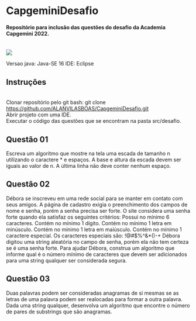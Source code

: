# CapgeminiDesafio
#### Repositório para inclusão das questões do desafio da Academia Capgemini 2022.
<br>

 <img src="https://capgemini.proway.com.br/assets/img/logo-capgemini.png">
 
 
 Versao java: Java-SE 16
 IDE: Eclipse
 
## Instruções
<br>Clonar repositório pelo git bash: git clone https://github.com/ALANVILASBOAS/CapgeminiDesafio.git
<br>Abrir projeto com uma IDE.
<br>Executar o código das questões que se encontram na pasta src/desafio.

## Questão 01

Escreva um algoritmo que mostre na tela uma escada de tamanho n utilizando o caractere * e espaços. A base e altura da escada devem ser iguais ao valor de n. A última linha não deve conter nenhum espaço.


## Questão 02

Débora se inscreveu em uma rede social para se manter em contato com seus amigos. A página de cadastro exigia o preenchimento dos campos de nome e senha, porém a senha precisa ser forte. O site considera uma senha forte quando ela satisfaz os seguintes critérios:
Possui no mínimo 6 caracteres.
Contém no mínimo 1 dígito.
Contém no mínimo 1 letra em minúsculo.
Contém no mínimo 1 letra em maiúsculo.
Contém no mínimo 1 caractere especial. Os caracteres especiais são: !@#$%^&*()-+
Débora digitou uma string aleatória no campo de senha, porém ela não tem certeza se é uma senha forte. Para ajudar Débora, construa um algoritmo que informe qual é o número mínimo de caracteres que devem ser adicionados para uma string qualquer ser considerada segura.


## Questão 03

Duas palavras podem ser consideradas anagramas de si mesmas se as letras de uma palavra podem ser realocadas para formar a outra palavra. Dada uma string qualquer, desenvolva um algoritmo que encontre o número de pares de substrings que são anagramas.
